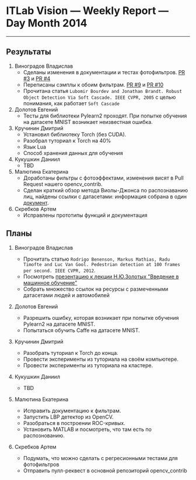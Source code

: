 # ITLab Vision — Weekly Report — Day Month 2014

----------------

## Результаты

  1. Виноградов Владислав
     - Сделаны изменения в документации и тестах фотофильтров. [PR #3](https://github.com/UNN-VMK-Software/opencv_contrib/pull/3) и [PR #4](https://github.com/UNN-VMK-Software/opencv_contrib/pull/4)
     - Переписаны сэмплы к обоим фильтрам. [PR #9](https://github.com/UNN-VMK-Software/opencv_contrib/pull/9) и [PR #10](https://github.com/UNN-VMK-Software/opencv_contrib/pull/10)
     - Прочитана статья `Lubomir Bourdev and Jonathan Brandt. Robust Object Detection Via Soft Cascade. IEEE CVPR, 2005` с целью понимания, как работает `Soft Cascade`
  1. Долотов Евгений
     - Тесты для библиотеки Pylearn2 проходят. При попытке обучения на датасете MNIST возникает неизвестная ошибка. 
  1. Кручинин Дмитрий
     - Установил библиотеку Torch (без CUDA).
     - Разобрал туториал к Torch на 40%
      * Язык Lua
      * Способ хранения данных для обучения
  1. Кукушкин Даниил
     - TBD
  1. Малютина Екатерина
     - Доработаны фильтры с фотоэффектами, изменения висят в Pull Request нашего opencv_contrib.
     - Сделан краткий обзор метода Виолы-Джонса по распознаванию лиц, найдены ссылки с датасетами: информация собрана в один [документ](https://docs.google.com/document/d/1WHFWn4fLUb8D7eghExg1BTRlQIOEYPGKczLd0g-Q8H4/edit).
  1. Скребков Артем
     - Исправлены прототипы функций и документация

## Планы

  1. Виноградов Владислав
     - Прочитать статью `Rodrigo Benenson, Markus Mathias, Radu Timofte and Luc Van Gool. Pedestrian detection at 100 frames per second. IEEE CVPR, 2012`.
     - Посмотреть [презентацию к лекции Н.Ю.Золотых "Введение в машинное обучение"](http://www.uic.unn.ru/~zny/ml/Lectures/Special/ml_hpc2012.pdf)
     - Собрать множество ссылок на ресурсы с размеченными датасетами людей и автомобилей
  1. Долотов Евгений
     - Разрешить ошибку, которая возникает при попытке обучения Pylearn2 на датасете MNIST.
     - Попытаться обучить Caffe на датасете MNIST.
  1. Кручинин Дмитрий
     - Разобрать туториал к Torch до конца.
     - Провести эксперименты из туториала на своём компьютере.
     - Провести эксперименты из туториала на кластере.
  1. Кукушкин Даниил
     - TBD
  1. Малютина Екатерина
     - Исправить документацию к фильтрам.
     - Запустить LBP детектор из OpenCV.
     - Разобраться в построении ROC-кривых.
     - Установить MATLAB и посмотреть, что там есть по распознованию.


  1. Скребков Артем
     - Подумать, что можно сделать с регресионными тестами для фотофильтров
     - Отправить пулл-реквест в основной репозиторий opencv_contrib
